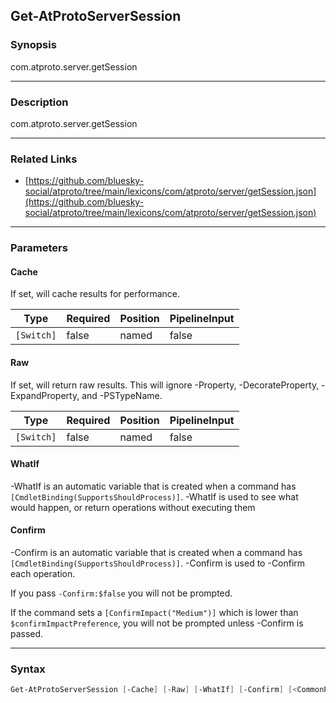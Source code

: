 Get-AtProtoServerSession
------------------------




### Synopsis
com.atproto.server.getSession



---


### Description

com.atproto.server.getSession



---


### Related Links
* [https://github.com/bluesky-social/atproto/tree/main/lexicons/com/atproto/server/getSession.json](https://github.com/bluesky-social/atproto/tree/main/lexicons/com/atproto/server/getSession.json)





---


### Parameters
#### **Cache**

If set, will cache results for performance.






|Type      |Required|Position|PipelineInput|
|----------|--------|--------|-------------|
|`[Switch]`|false   |named   |false        |



#### **Raw**

If set, will return raw results. This will ignore -Property, -DecorateProperty, -ExpandProperty, and -PSTypeName.






|Type      |Required|Position|PipelineInput|
|----------|--------|--------|-------------|
|`[Switch]`|false   |named   |false        |



#### **WhatIf**
-WhatIf is an automatic variable that is created when a command has ```[CmdletBinding(SupportsShouldProcess)]```.
-WhatIf is used to see what would happen, or return operations without executing them
#### **Confirm**
-Confirm is an automatic variable that is created when a command has ```[CmdletBinding(SupportsShouldProcess)]```.
-Confirm is used to -Confirm each operation.

If you pass ```-Confirm:$false``` you will not be prompted.


If the command sets a ```[ConfirmImpact("Medium")]``` which is lower than ```$confirmImpactPreference```, you will not be prompted unless -Confirm is passed.



---


### Syntax
```PowerShell
Get-AtProtoServerSession [-Cache] [-Raw] [-WhatIf] [-Confirm] [<CommonParameters>]
```
